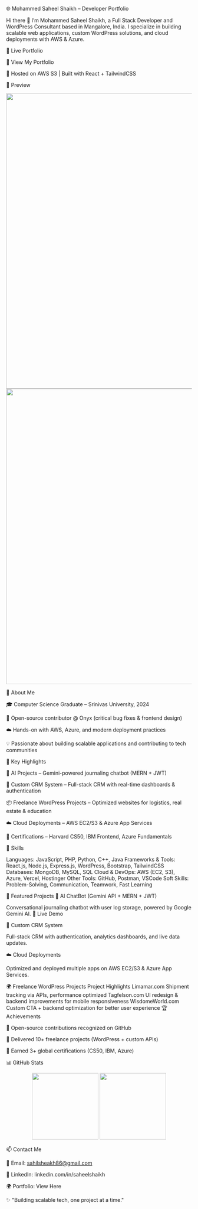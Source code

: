 🌐 Mohammed Saheel Shaikh – Developer Portfolio

Hi there 👋 I’m Mohammed Saheel Shaikh, a Full Stack Developer and WordPress Consultant based in Mangalore, India.
I specialize in building scalable web applications, custom WordPress solutions, and cloud deployments with AWS & Azure.

🔗 Live Portfolio

🚀 View My Portfolio

🎯 Hosted on AWS S3 | Built with React + TailwindCSS

📸 Preview
<p align="center"> <img src="https://github.com/user-attachments/assets/fd129573-e842-4571-b10f-d5928f707f71" width="800" /> <img src="https://github.com/user-attachments/assets/9bff2d14-70b5-4422-9545-fddc9714ee21" width="800" /> </p>
🧠 About Me

🎓 Computer Science Graduate – Srinivas University, 2024

🔧 Open-source contributor @ Onyx
 (critical bug fixes & frontend design)

☁️ Hands-on with AWS, Azure, and modern deployment practices

💡 Passionate about building scalable applications and contributing to tech communities

🧩 Key Highlights

🤖 AI Projects – Gemini-powered journaling chatbot (MERN + JWT)

🧰 Custom CRM System – Full-stack CRM with real-time dashboards & authentication

📦 Freelance WordPress Projects – Optimized websites for logistics, real estate & education

☁️ Cloud Deployments – AWS EC2/S3 & Azure App Services

📜 Certifications – Harvard CS50, IBM Frontend, Azure Fundamentals

💼 Skills

Languages: JavaScript, PHP, Python, C++, Java
Frameworks & Tools: React.js, Node.js, Express.js, WordPress, Bootstrap, TailwindCSS
Databases: MongoDB, MySQL, SQL
Cloud & DevOps: AWS (EC2, S3), Azure, Vercel, Hostinger
Other Tools: GitHub, Postman, VSCode
Soft Skills: Problem-Solving, Communication, Teamwork, Fast Learning

🚀 Featured Projects
💬 AI ChatBot (Gemini API + MERN + JWT)

Conversational journaling chatbot with user log storage, powered by Google Gemini AI.
🔗 Live Demo

🧰 Custom CRM System

Full-stack CRM with authentication, analytics dashboards, and live data updates.

☁️ Cloud Deployments

Optimized and deployed multiple apps on AWS EC2/S3 & Azure App Services.

🌍 Freelance WordPress Projects
Project	Highlights
Limamar.com	Shipment tracking via APIs, performance optimized
Tagfelson.com	UI redesign & backend improvements for mobile responsiveness
WisdomeWorld.com	Custom CTA + backend optimization for better user experience
🏆 Achievements

🌟 Open-source contributions recognized on GitHub

🥇 Delivered 10+ freelance projects (WordPress + custom APIs)

📜 Earned 3+ global certifications (CS50, IBM, Azure)

📊 GitHub Stats
<p align="center"> <img src="https://github-readme-stats.vercel.app/api?username=saheelshaikh&show_icons=true&theme=tokyonight" height="180"/> <img src="https://github-readme-streak-stats.herokuapp.com/?user=saheelshaikh&theme=tokyonight" height="180"/> </p>
📫 Contact Me

📧 Email: sahilsheakh86@gmail.com

💼 LinkedIn: linkedin.com/in/saheelshaikh

🌍 Portfolio: View Here

✨ "Building scalable tech, one project at a time."
